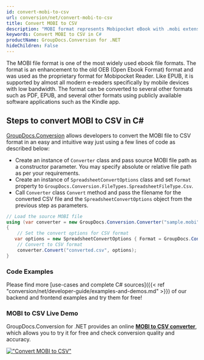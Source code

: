 ```yaml
---
id: convert-mobi-to-csv
url: conversion/net/convert-mobi-to-csv
title: Convert MOBI to CSV
description: "MOBI format represents Mobipocket eBook with .mobi extension. Learn how to convert MOBI to CSV file programmatically in C# language using GroupDocs.Conversion for .NET library."
keywords: Convert MOBI to CSV in C#
productName: GroupDocs.Conversion for .NET
hideChildren: False
---
```


The MOBI file format is one of the most widely used ebook file formats. The format is an enhancement to the old OEB (Open Ebook Format) format and was used as the proprietary format for Mobipocket Reader. Like EPUB, it is supported by almost all modern e-readers specifically by mobile devices with low bandwidth. The format can be converted to several other formats such as PDF, EPUB, and several other formats using publicly available software applications such as the Kindle app.

## Steps to convert MOBI to CSV in C#

[GroupDocs.Conversion](https://products.groupdocs.com/conversion/net) allows developers to convert the MOBI file to CSV format in an easy and intuitive way just using a few lines of code as described below:

* Create an instance of `Converter` class and pass source MOBI file path as a constructor parameter. You may specify absolute or relative file path as per your requirements. 
* Create an instance of `SpreadsheetConvertOptions` class and set `Format` property to `GroupDocs.Conversion.FileTypes.SpreadsheetFileType.Csv`.
* Call `Converter` class `Convert` method and pass the filename for the converted CSV file and the `SpreadsheetConvertOptions` object from the previous step as parameters.

```csharp
// Load the source MOBI file
using (var converter = new GroupDocs.Conversion.Converter("sample.mobi"))
{
    // Set the convert options for CSV format
   var options = new SpreadsheetConvertOptions { Format = GroupDocs.Conversion.FileTypes.SpreadsheetFileType.Csv };
    // Convert to CSV format
    converter.Convert("converted.csv", options);
}
```

### Code Examples

Please find more [use-cases and complete C# sources]({{< ref "conversion/net/developer-guide/examples-and-demos.md" >}}) of our backend and frontend examples and try them for free!

### MOBI to CSV Live Demo

GroupDocs.Conversion for .NET provides an online [**MOBI to CSV converter**](https://products.groupdocs.app/conversion/mobi-to-csv), which allows you to try it for free and check conversion quality and accuracy.

[!["Convert MOBI to CSV"](conversion/net/images/convert-to-csv/convert-mobi-to-csv.png)](https://products.groupdocs.app/conversion/mobi-to-csv)